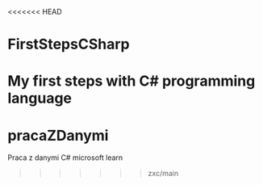 <<<<<<< HEAD
# FirstStepsCSharp
 My first steps with C# programming language
=======
# pracaZDanymi
 Praca z danymi C# microsoft learn
>>>>>>> zxc/main
